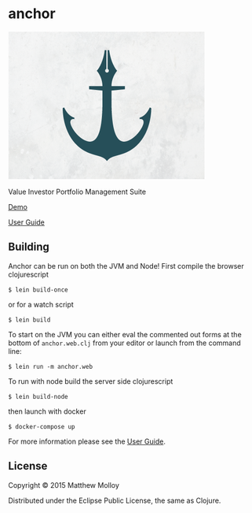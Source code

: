 # anchor

![Anchor](resources/public/anchor.png)

Value Investor Portfolio Management Suite

[Demo](http://www.anchor-demo.net)

[User Guide](http://whamtet.github.io/anchor)

## Building

Anchor can be run on both the JVM and Node!  First compile the browser clojurescript

    $ lein build-once

or for a watch script

    $ lein build

To start on the JVM you can either eval the commented out forms
at the bottom of `anchor.web.clj` from your editor or
launch from the command line:

    $ lein run -m anchor.web

To run with node build the server side clojurescript

    $ lein build-node

then launch with docker

    $ docker-compose up

For more information please see the [User Guide](http://whamtet.github.io/anchor).

## License

Copyright © 2015 Matthew Molloy

Distributed under the Eclipse Public License, the same as Clojure.
